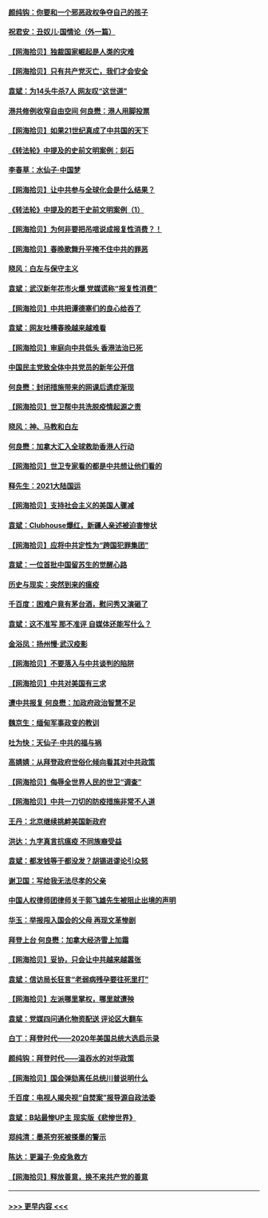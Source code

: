 #### [颜纯钩：你要和一个邪恶政权争夺自己的孩子](../pages/nsc993/n12764299.md?t=02210901) 
#### [祝君安：丑奴儿‧国情论（外一篇）](../pages/nsc993/n12764204.md?t=02210901) 
#### [【网海拾贝】独裁国家崛起是人类的灾难](../pages/nsc993/n12764177.md?t=02210901) 
#### [【网海拾贝】只有共产党灭亡，我们才会安全](../pages/nsc993/n12762110.md?t=02210901) 
#### [袁斌：为14头牛杀7人 网友叹“这世道”](../pages/nsc993/n12762059.md?t=02210901) 
#### [港共修例收窄自由空间 何良懋：港人用脚投票](../pages/nsc993/n12760734.md?t=02210901) 
#### [【网海拾贝】如果21世纪真成了中共国的天下](../pages/nsc993/n12759741.md?t=02210901) 
#### [《转法轮》中提及的史前文明案例：刻石](../pages/nsc993/n12758577.md?t=02210901) 
#### [李春草：水仙子‧中国梦](../pages/nsc993/n12757686.md?t=02210901) 
#### [【网海拾贝】让中共参与全球化会是什么结果？](../pages/nsc993/n12757585.md?t=02210901) 
#### [《转法轮》中提及的若干史前文明案例（1）](../pages/nsc993/n12756200.md?t=02210901) 
#### [【网海拾贝】为何非要把吊唁说成报复性消费？！](../pages/nsc993/n12753738.md?t=02210901) 
#### [【网海拾贝】春晚歌舞升平掩不住中共的罪恶](../pages/nsc993/n12752025.md?t=02210901) 
#### [晓风：白左与保守主义](../pages/nsc993/n12752016.md?t=02210901) 
#### [袁斌：武汉新年花市火爆 党媒谎称“报复性消费”](../pages/nsc993/n12751938.md?t=02210901) 
#### [【网海拾贝】中共把谭德塞们的良心给吞了](../pages/nsc993/n12750636.md?t=02210901) 
#### [袁斌：网友吐槽春晚越来越难看](../pages/nsc993/n12750619.md?t=02210901) 
#### [【网海拾贝】审庭向中共低头 香港法治已死](../pages/nsc993/n12748910.md?t=02210901) 
#### [中国民主党致全体中共党员的新年公开信](../pages/nsc993/n12747581.md?t=02210901) 
#### [何良懋：封闭措施带来的网课后遗症渐现](../pages/nsc993/n12747478.md?t=02210901) 
#### [【网海拾贝】世卫帮中共洗脱疫情起源之责](../pages/nsc993/n12746838.md?t=02210901) 
#### [晓风：神、马教和白左](../pages/nsc993/n12746828.md?t=02210901) 
#### [何良懋：加拿大汇入全球救助香港人行动](../pages/nsc993/n12746719.md?t=02210901) 
#### [【网海拾贝】世卫专家看的都是中共想让他们看的](../pages/nsc993/n12744865.md?t=02210901) 
#### [释先生：2021大陆国运](../pages/nsc993/n12744813.md?t=02210901) 
#### [【网海拾贝】支持社会主义的美国人骤减](../pages/nsc993/n12742476.md?t=02210901) 
#### [袁斌：Clubhouse爆红，新疆人亲述被迫害惨状](../pages/nsc993/n12742407.md?t=02210901) 
#### [【网海拾贝】应将中共定性为“跨国犯罪集团”](../pages/nsc993/n12740430.md?t=02210901) 
#### [袁斌：一位首批中国留苏生的觉醒心路](../pages/nsc993/n12740396.md?t=02210901) 
#### [历史与现实：突然到来的瘟疫](../pages/nsc993/n12738507.md?t=02210901) 
#### [千百度：困难户竟有茅台酒，慰问秀又演砸了](../pages/nsc993/n12738362.md?t=02210901) 
#### [袁斌：这不准写 那不准评 自媒体还能写什么？](../pages/nsc993/n12737833.md?t=02210901) 
#### [金浴凤：扬州慢‧武汉疫影](../pages/nsc993/n12737248.md?t=02210901) 
#### [【网海拾贝】不要落入与中共谈判的陷阱](../pages/nsc993/n12735229.md?t=02210901) 
#### [【网海拾贝】中共对美国有三求](../pages/nsc993/n12735197.md?t=02210901) 
#### [遭中共报复 何良懋：加政府政治智慧不足](../pages/nsc993/n12734323.md?t=02210901) 
#### [魏京生：缅甸军事政变的教训](../pages/nsc993/n12732470.md?t=02210901) 
#### [吐为快：天仙子·中共的福与祸](../pages/nsc993/n12732165.md?t=02210901) 
#### [高婧婧：从拜登政府世俗化倾向看其对中共政策](../pages/nsc993/n12730028.md?t=02210901) 
#### [【网海拾贝】侮辱全世界人民的世卫“调查”](../pages/nsc993/n12727884.md?t=02210901) 
#### [【网海拾贝】中共一刀切的防疫措施非常不人道](../pages/nsc993/n12724879.md?t=02210901) 
#### [王丹：北京继续挑衅美国新政府](../pages/nsc993/n12722456.md?t=02210901) 
#### [洪达：九字真言抗瘟疫 不同族裔受益](../pages/nsc993/n12722448.md?t=02210901) 
#### [袁斌：都发钱等于都没发？胡锡进谬论引众怒](../pages/nsc993/n12722393.md?t=02210901) 
#### [谢卫国：写给我无法尽孝的父亲](../pages/nsc993/n12720325.md?t=02210901) 
#### [中国人权律师团律师关于郭飞雄先生被阻止出境的声明](../pages/nsc993/n12720203.md?t=02210901) 
#### [华玉：举报闯入国会的父母 再现文革惨剧](../pages/nsc993/n12719070.md?t=02210901) 
#### [拜登上台 何良懋：加拿大经济雪上加霜](../pages/nsc993/n12718943.md?t=02210901) 
#### [【网海拾贝】妥协，只会让中共越来越嚣张](../pages/nsc993/n12717392.md?t=02210901) 
#### [袁斌：信访局长狂言“老弱病残孕要往死里打”](../pages/nsc993/n12717343.md?t=02210901) 
#### [【网海拾贝】左派哪里掌权，哪里就遭殃](../pages/nsc993/n12715009.md?t=02210901) 
#### [袁斌：党媒四问通化物资配送 评论区大翻车](../pages/nsc993/n12714950.md?t=02210901) 
#### [白丁：拜登时代——2020年美国总统大选启示录](../pages/nsc993/n12714920.md?t=02210901) 
#### [颜纯钩：拜登时代——温吞水的对华政策](../pages/nsc993/n12713245.md?t=02210901) 
#### [【网海拾贝】国会弹劾离任总统川普说明什么](../pages/nsc993/n12712816.md?t=02210901) 
#### [千百度：电视人揭央视“自焚案”报导源自政法委](../pages/nsc993/n12709760.md?t=02210901) 
#### [袁斌：B站最惨UP主 现实版《悲惨世界》](../pages/nsc993/n12709686.md?t=02210901) 
#### [郑纯清：墨茶穷死被搽墨的警示](../pages/nsc993/n12709262.md?t=02210901) 
#### [陈达：更漏子·免疫急救方](../pages/nsc993/n12709244.md?t=02210901) 
#### [【网海拾贝】释放善意，换不来共产党的善意](../pages/nsc993/n12708361.md?t=02210901) 

----
#### [ >>> 更早内容 <<< ](../indexes/nsc993-earlier.md)
